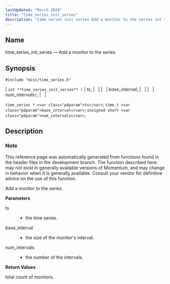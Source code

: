 ```yaml
---
lastUpdated: "March 2020"
title: "time_series_init_series"
description: "time series init series Add a monitor to the series int time series init series ts base interval num intervals time series ts time t base interval unsigned short num intervals This reference page was automatically generated from functions found in the header files in the development branch The function..."
---
```


<a name="apis.time_series_init_series"></a> 
## Name

time_series_init_series — Add a monitor to the series

## Synopsis

`#include "misc/time_series.h"`

| `int **time_series_init_series** (` | <var class="pdparam">ts</var>, |   |
|   | <var class="pdparam">base_interval</var>, |   |
|   | <var class="pdparam">num_intervals</var>`)`; |   |

`time_series * <var class="pdparam">ts</var>`;
`time_t <var class="pdparam">base_interval</var>`;
`unsigned short <var class="pdparam">num_intervals</var>`;<a name="idp63805232"></a> 
## Description

### Note

This reference page was automatically generated from functions found in the header files in the development branch. The function described here may not exist in generally available versions of Momentum, and may change in behavior when it is generally available. Consult your vendor for definitive advice on the use of this function.

Add a monitor to the series.

**<a name="idp63808096"></a> Parameters**

<dl class="variablelist">

<dt>ts</dt>

<dd>

- the time series.

</dd>

<dt>base_interval</dt>

<dd>

- the size of the monitor's interval.

</dd>

<dt>num_intervals</dt>

<dd>

- the number of the intervals.

</dd>

</dl>

**<a name="idp63814512"></a> Return Values**

total count of monitors.
